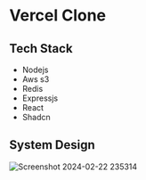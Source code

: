 # Vercel Clone
## Tech Stack
- Nodejs
- Aws s3
- Redis
- Expressjs
- React
- Shadcn

## System Design
![Screenshot 2024-02-22 235314](https://github.com/ratishjain12/vercel-system-design-Implementation-/assets/43003421/f08d7560-a0d5-46c9-8a8b-284b9ec0d266)

